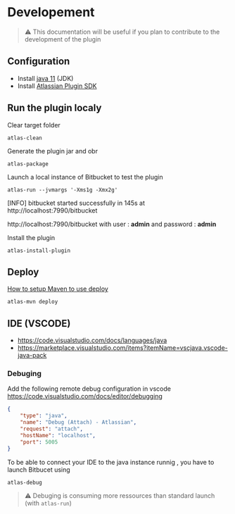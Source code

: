 # Developement

> ⚠️ This documentation will be useful if you plan to contribute to the development of the plugin

## Configuration

* Install [java 11](https://www.oracle.com/technetwork/java/javase/downloads/jdk11-downloads-5066655.html) (JDK)
* Install [Atlassian Plugin SDK](https://marketplace.atlassian.com/apps/1210950/atlassian-plugin-sdk-windows?hosting=server&tab=overview)

## Run the plugin localy

Clear target folder
```batch
atlas-clean
```

Generate the plugin jar and obr
```batch
atlas-package
```

Launch a local instance of Bitbucket to test the plugin
```batch
atlas-run --jvmargs '-Xms1g -Xmx2g'
```

[INFO] bitbucket started successfully in 145s at http://localhost:7990/bitbucket

http://localhost:7990/bitbucket
with user : **admin** and password : **admin**

Install the plugin
```batch
atlas-install-plugin
```

## Deploy

[How to setup Maven to use deploy](https://help.github.com/en/github/managing-packages-with-github-packages/configuring-apache-maven-for-use-with-github-packages)

```batch
atlas-mvn deploy
```

## IDE (VSCODE)

* https://code.visualstudio.com/docs/languages/java
* https://marketplace.visualstudio.com/items?itemName=vscjava.vscode-java-pack


### Debuging

Add the following remote debug configuration in vscode 
https://code.visualstudio.com/docs/editor/debugging
```json
{
    "type": "java",
    "name": "Debug (Attach) - Atlassian",
    "request": "attach",
    "hostName": "localhost",
    "port": 5005
}
```

To be able to connect your IDE to the java instance runnig , you have to launch Bitbucet using
```batch
atlas-debug
```
> ⚠ Debuging is consuming more ressources than standard launch (with ``atlas-run``)
